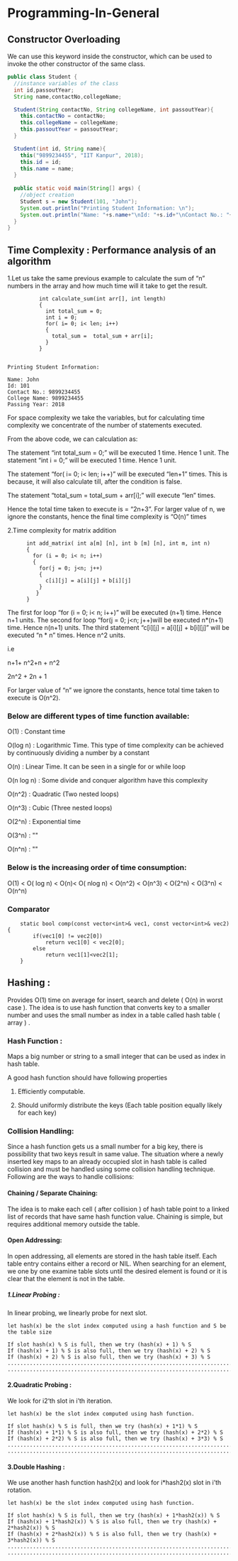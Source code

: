 # Programming-In-General

## Constructor Overloading
We can use this keyword inside the constructor, which can be used to invoke the other constructor of the same class.

```java
public class Student {  
  //instance variables of the class  
  int id,passoutYear;  
  String name,contactNo,collegeName;  

  Student(String contactNo, String collegeName, int passoutYear){  
    this.contactNo = contactNo;  
    this.collegeName = collegeName;  
    this.passoutYear = passoutYear;  
  }  

  Student(int id, String name){  
    this("9899234455", "IIT Kanpur", 2018);  
    this.id = id;  
    this.name = name;  
  }  
  
  public static void main(String[] args) {  
    //object creation  
    Student s = new Student(101, "John");  
    System.out.println("Printing Student Information: \n");  
    System.out.println("Name: "+s.name+"\nId: "+s.id+"\nContact No.: "+s.contactNo+"\nCollege Name: "+s.contactNo+"\nPassing Year: "+s.passoutYear);  
  }  
}  
```

## Time Complexity : Performance analysis of an algorithm
1.Let us take the same previous example to calculate the sum of “n” numbers in the array and how much time will it take to get the result.


              int calculate_sum(int arr[], int length)
              {
                int total_sum = 0;
                int i = 0;
                for( i= 0; i< len; i++)
                {
                  total_sum =  total_sum + arr[i];
                }
              }


    Printing Student Information: 

    Name: John
    Id: 101
    Contact No.: 9899234455
    College Name: 9899234455
    Passing Year: 2018


For space complexity we take the variables, but for calculating time complexity we concentrate of the number of statements executed.

From the above code, we can calculation as:

The statement “int total_sum = 0;” will be executed 1 time. Hence 1 unit.
The statement “int i = 0;” will be executed 1 time. Hence 1 unit.

The statement “for( i= 0; i< len; i++)” will be executed “len+1” times. This is because, it will also calculate till, after the condition is false.

The statement “total_sum = total_sum + arr[i];” will execute “len” times.

Hence the total time taken to execute is = “2n+3”. For larger value of n, we ignore the constants, hence the final time complexity is “O(n)” times

2.Time complexity for matrix addition


          int add_matrix( int a[m] [n], int b [m] [n], int m, int n)
          {
            for (i = 0; i< n; i++)
            {
              for(j = 0; j<n; j++)
              {
                c[i][j] = a[i][j] + b[i][j]
              }
             }
          }
          
The first for loop “for (i = 0; i< n; i++)” will be executed (n+1) time. Hence n+1 units.
The second for loop “for(j = 0; j<n; j++)will be executed n*(n+1) time. Hence n(n+1) units.
The third statement “c[i][j] = a[i][j] + b[i][j]” will be executed “n * n” times. Hence n^2 units.

i.e

n+1+ n^2+n + n^2

2n^2 + 2n + 1

For larger value of “n” we ignore the constants, hence total time taken to execute is O(n^2).

### Below are different types of time function available:

O(1) : Constant time

O(log n) : Logarithmic Time. This type of time complexity can be achieved by continuously dividing a number by a constant

O(n) : Linear Time. It can be seen in a single for or while loop

O(n log n) : Some divide and conquer algorithm have this complexity

O(n^2) : Quadratic (Two nested loops)

O(n^3) : Cubic (Three nested loops)

O(2^n) : Exponential time

O(3^n) :      ""

O(n^n) :      ""

### Below is the increasing order of time consumption:

O(1) < O( log n) < O(n)< O( nlog n) < O(n^2) < O(n^3) < O(2^n) < O(3^n) < O(n^n)

### Comparator

        static bool comp(const vector<int>& vec1, const vector<int>& vec2){
            if(vec1[0] != vec2[0])
                return vec1[0] < vec2[0];
            else
                return vec1[1]<vec2[1];
        } 


## Hashing : 

Provides O(1) time on average for insert, search and delete ( O(n) in worst case ).
The idea is to use hash function that converts key to a smaller number and uses the small number as index in a table called hash table ( array ) .

### Hash Function : 

Maps a big number or string to a small integer that can be used as index in hash table.

A good hash function should have following properties

1) Efficiently computable.

2) Should uniformly distribute the keys (Each table position equally likely for each key)

### Collision Handling: 

Since a hash function gets us a small number for a big key, there is possibility that two keys result in same value. The situation where a newly inserted key maps to an already occupied slot in hash table is called collision and must be handled using some collision handling technique. Following are the ways to handle collisions:

#### Chaining / Separate Chaining:

The idea is to make each cell ( after collision ) of hash table point to a linked list of records that have same hash function value. Chaining is simple, but requires additional memory outside the table.

#### Open Addressing: 

In open addressing, all elements are stored in the hash table itself. Each table entry contains either a record or NIL. When searching for an element, we one by one examine table slots until the desired element is found or it is clear that the element is not in the table.

##### 1.Linear Probing : 

In linear probing, we linearly probe for next slot. 

    let hash(x) be the slot index computed using a hash function and S be the table size
    
    If slot hash(x) % S is full, then we try (hash(x) + 1) % S
    If (hash(x) + 1) % S is also full, then we try (hash(x) + 2) % S
    If (hash(x) + 2) % S is also full, then we try (hash(x) + 3) % S 
    ...............................................................................
    ...............................................................................


#### 2.Quadratic Probing : 

We look for i2‘th slot in i’th iteration. 

    let hash(x) be the slot index computed using hash function.  
    
    If slot hash(x) % S is full, then we try (hash(x) + 1*1) % S
    If (hash(x) + 1*1) % S is also full, then we try (hash(x) + 2*2) % S
    If (hash(x) + 2*2) % S is also full, then we try (hash(x) + 3*3) % S
    ...............................................................................
    ...............................................................................

#### 3.Double Hashing : 

We use another hash function hash2(x) and look for i*hash2(x) slot in i’th rotation. 

    let hash(x) be the slot index computed using hash function.
    
    If slot hash(x) % S is full, then we try (hash(x) + 1*hash2(x)) % S
    If (hash(x) + 1*hash2(x)) % S is also full, then we try (hash(x) + 2*hash2(x)) % S
    If (hash(x) + 2*hash2(x)) % S is also full, then we try (hash(x) + 3*hash2(x)) % S
    ...............................................................................
    ...............................................................................

